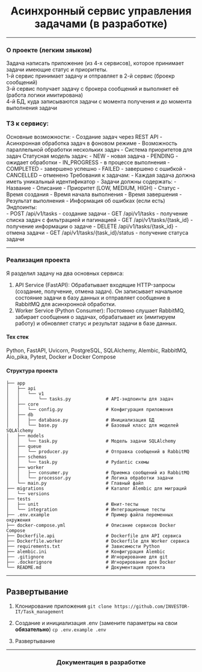 <h1 align="center">Aсинхронный сервис управления задачами (в разработке)</h1>

---

### О проекте (легким зяыком)
Задача написать приложение (из 4-х сервисов), которое принимает задачи имеющие
статус и приоритеты.<br>
1-й сервис принимает задачу и отправляет в 2-й сервис (броекр сообщений)<br>
3-й сервис получает задачу с брокера сообщений и выполняет её (работа логики имитирована)<br>
4-й БД, куда записываются задачи с момента получения и до момента выполнения задачи<br>

### ТЗ к сервису:
Основные возможности:
	-	Создание задач через REST API
	-	Асинхронная обработка задач в фоновом режиме
	-	Возможность параллельной обработки нескольких задач
	-	Система приоритетов для задач
Статусная модель задач:
	-	NEW - новая задача
	-	PENDING - ожидает обработки
	-	IN_PROGRESS - в процессе выполнения
	-	COMPLETED - завершено успешно
	-	FAILED - завершено с ошибкой
	-	CANCELLED – отменено
Требования к задачам:
	-	Каждая задача должна иметь уникальный идентификатор
	-	Задачи должны содержать:
	    -	Название
	    -	Описание
        -	Приоритет (LOW, MEDIUM, HIGH)
        -	Cтатус
        -	Время создания
        -	Время начала выполнения
        -	Время завершения
        -	Результат выполнения
        -	Информация об ошибках (если есть)
Эндпоинты:<br>
	-	POST /api/v1/tasks - создание задачи
	-	GET /api/v1/tasks - получение списка задач с фильтрацией и пагинацией
	-	GET /api/v1/tasks/{task_id} - получение информации о задаче
	-	DELETE /api/v1/tasks/{task_id} - отмена задачи
	-	GET /api/v1/tasks/{task_id}/status - получение статуса задачи

---

### Реализация проекта
Я разделил задачу на два основных сервиса:<br>
1. API Service (FastAPI): Обрабатывает входящие HTTP-запросы (создание, получение, отмена задач). Он записывает начальное состояние задачи в базу данных и отправляет сообщение в RabbitMQ для асинхронной обработки.
2. Worker Service (Python Consumer): Постоянно слушает RabbitMQ, забирает сообщения о задачах, обрабатывает их (имитируем работу) и обновляет статус и результат задачи в базе данных.


#### Тех стек
Python, FastAPI, Uvicorn, PostgreSQL, SQLAlchemy, Alembic, RabbitMQ, Aio_pika, Pytest, Docker и Docker Compose


#### Структура проекта
```
├── app
│   ├── api
│   │   └── v1
│   │       └── tasks.py             # API-эндпоинты для задач
│   ├── core
│   │   └── config.py                # Конфигурация приложения
│   ├── db
│   │   ├── database.py              # Инициализация БД
│   │   └── base.py                  # Базовый класс для моделей SQLAlchemy
│   ├── models
│   │   └── task.py                  # Модель задачи SQLAlchemy
│   ├── queue
│   │   └── producer.py              # Отправка сообщений в RabbitMQ
│   ├── schemas
│   │   └── task.py                  # Pydantic схемы 
│   ├── worker
│   │   ├── consumer.py              # Приемка сообщений из RabbitMQ
│   │   └── processor.py             # Логика обработки задачи
│   └── main.py                      # Главный файл
├── migrations                       # Каталог Alembic для миграций
│   └── versions
├── tests
│   ├── unit                         # Юнит-тесты
│   └── integration                  # Интеграционные тесты
├── .env.example                     # Пример файла переменных окружения
├── docker-compose.yml               # Описание сервисов Docker Compose
├── Dockerfile.api                   # Dockerfile для API сервиса
├── Dockerfile.worker                # Dockerfile для Worker сервиса
├── requirements.txt                 # Зависимости Python
├── alembic.ini                      # Конфигурация Alembic
├── .gitignore                       # Игнорирование для git
├── .dockerignore                    # Игнорирование для Docker
└── README.md                        # Документация проекта
```

---

## Развертывание 

1. Клонирование приложения
```git clone https://github.com/INVESTOR-IT/Task_management```

2. Создание и инициализация .env (замените параметры на свои __обязательно__)
```cp .env.example .env```

3. Развертывание 

___

<h3 align="center">Документация в разработке</h3>